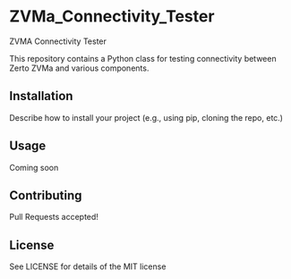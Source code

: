 # ZVMa_Connectivity_Tester
 ZVMA Connectivity Tester

This repository contains a Python class for testing connectivity between Zerto ZVMa and various components.

## Installation

Describe how to install your project (e.g., using pip, cloning the repo, etc.)

## Usage

Coming soon

## Contributing

Pull Requests accepted!

## License

See LICENSE for details of the MIT license
